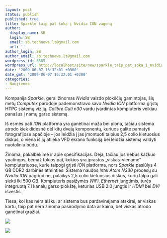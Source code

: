 ```yaml
---
layout: post
status: publish
published: true
title: Sparkle taip pat šoka į Nvidia ION vagoną
author:
  display_name: SB
  login: SB
  email: sb.technews.lt@gmail.com
  url: ''
author_login: SB
author_email: sb.technews.lt@gmail.com
wordpress_id: 3585
wordpress_url: http://localhost/site/new/sparkle_taip_pat_soka_i_nvidia_ion_vagona/
date: '2009-06-07 16:32:01 +0300'
date_gmt: '2009-06-07 16:32:01 +0300'
categories:
- Naujienos
---
```

<p>Kompanija <i>Sparkle</i>, gerai žinomas <i>Nvidia</i> vaizdo plokščių gamintojas, šių metų <i>Computex</i> parodoje pademonstravo savo <i>Nvidia ION</i> platforma grįstų HTPC sistemų viziją. <i>Calibre Cuti n30</i> vardu įvardintas kompiuteris veikiau panašus į namų garso sistemą.</p>
<p>Iš esmės pati <i>ION</i> platforma yra ganėtinai maža bei plona, tačiau sistema atrodo kiek didesnė dėl kitų dvejų komponentų, kuriuos galite pamatyti fotografijose apačioje – jos leidžia į jas įmontuoti talpius 2,5 colio kietuosius diskus, o viena iš jų atlieka VFD ekrano funkciją bei leidžia sistemą valdyti nuotoliniu būdu.</p>
<p>Žinoma, pakalbėkime ir apie specifikacijas. Deja, tačiau jos nebus kažkuo ypatingos, bemaž tokios pat, kokios yra įprastos „viskas-viename“ kompiuteriuose, kurie taipogi grįsti <i>ION</i> platforma, nors <i>Sparkle</i> pasiūlys 4 GB DDR2 darbinės atminties. Sistema naudos <i>Intel Atom N330</i> procesų su <i>Nvidia ION</i> pagrindine, palaikys 2,5 colio kietuosius diskus, kurių talpa gali siekti iki 500 GB. Kompiuteris pasižymės <i>WiFi</i>, <i>Ethernet</i> jungtimis, turės integruotą 7.1 kanalų garso plokštę, keturias USB 2.0 jungtis ir <i>HDMI</i> bei <i>DVI</i> išvestis.</p>
<p>Tiesa, kol kas nėra aišku, ar sistema bus pardavinėjama atskirai, ar viskas kartu, taip pat nėra žinoma pasirodymo data ar kaina, bet viskas atrodo ganėtinai gražiai.</p>
<p><img src="http://www.part.lt/img/94e1faa9698cf2fe8f70102258f20f5c811.jpg" /></p>
<p><img src="http://www.part.lt/img/86b940002f4c789e3006c97548374fad254.jpg" /></p>
